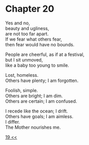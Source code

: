 # Chapter 20

Yes and no,  
beauty and ugliness,  
are not too far apart.  
If we fear what others fear,  
then fear would have no bounds.

People are cheerful, as if at a festival,  
but I sit unmoved,  
like a baby too young to smile.

Lost, homeless.  
Others have plenty; I am forgotten.

Foolish, simple.  
Others are bright; I am dim.  
Others are certain; I am confused.

I recede like the ocean; I drift.  
Others have goals; I am aimless.  
I differ.  
The Mother nourishes me.

[19 <<](19.md)
